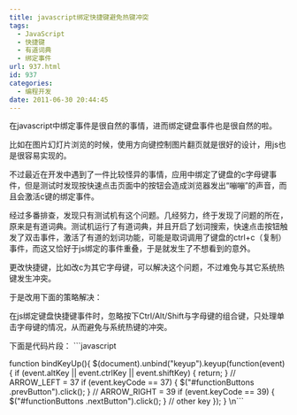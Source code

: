 ```yaml
---
title: javascript绑定快捷键避免热键冲突
tags:
  - JavaScript
  - 快捷键
  - 有道词典
  - 绑定事件
url: 937.html
id: 937
categories:
  - 编程开发
date: 2011-06-30 20:44:45
---
```


在javascript中绑定事件是很自然的事情，进而绑定键盘事件也是很自然的啦。  

比如在图片幻灯片浏览的时候，使用方向键控制图片翻页就是很好的设计，用js也是很容易实现的。  

不过最近在开发中遇到了一件比较怪异的事情，应用中绑定了键盘的c字母键事件，但是测试时发现按快速点击页面中的按钮会造成浏览器发出“嘣嘣”的声音，而且会激活c键的绑定事件。  

经过多番排查，发现只有测试机有这个问题。几经努力，终于发现了问题的所在，原来是有道词典。测试机运行了有道词典，并且开启了划词搜索，快速点击按钮触发了双击事件，激活了有道的划词功能，可能是取词调用了键盘的ctrl+c（复制）事件，而这又恰好于js绑定的事件重叠，于是就发生了不想看到的意外。  

更改快捷键，比如改c为其它字母键，可以解决这个问题，不过难免与其它系统热键发生冲突。  

于是改用下面的策略解决：  

在js绑定键盘快捷键事件时，忽略按下Ctrl/Alt/Shift与字母键的组合键，只处理单击字母键的情况，从而避免与系统热键的冲突。  

下面是代码片段： ```javascript  

function bindKeyUp(){ $(document).unbind("keyup").keyup(function(event){ if (event.altKey || event.ctrlKey || event.shiftKey) { return; } // ARROW\_LEFT = 37 if (event.keyCode == 37) { $("#functionButtons .prevButton").click(); } // ARROW\_RIGHT = 39 if (event.keyCode == 39) { $("#functionButtons .nextButton").click(); } // other key }); } \\n```
